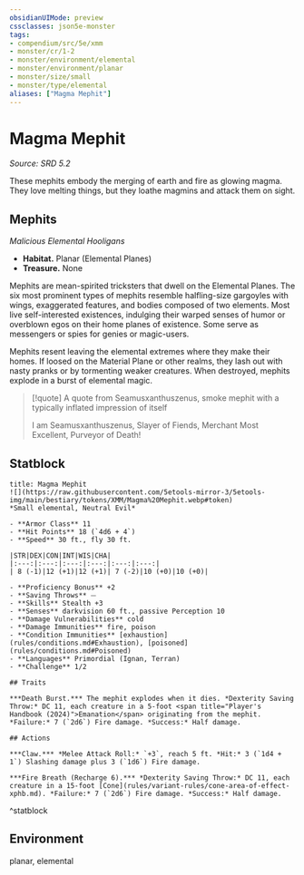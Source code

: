 ```yaml
---
obsidianUIMode: preview
cssclasses: json5e-monster
tags:
- compendium/src/5e/xmm
- monster/cr/1-2
- monster/environment/elemental
- monster/environment/planar
- monster/size/small
- monster/type/elemental
aliases: ["Magma Mephit"]
---
```

# Magma Mephit
*Source: SRD 5.2*  

These mephits embody the merging of earth and fire as glowing magma. They love melting things, but they loathe magmins and attack them on sight.

## Mephits

*Malicious Elemental Hooligans*

- **Habitat.** Planar (Elemental Planes)  
- **Treasure.** None  

Mephits are mean-spirited tricksters that dwell on the Elemental Planes. The six most prominent types of mephits resemble halfling-size gargoyles with wings, exaggerated features, and bodies composed of two elements. Most live self-interested existences, indulging their warped senses of humor or overblown egos on their home planes of existence. Some serve as messengers or spies for genies or magic-users.

Mephits resent leaving the elemental extremes where they make their homes. If loosed on the Material Plane or other realms, they lash out with nasty pranks or by tormenting weaker creatures. When destroyed, mephits explode in a burst of elemental magic.

> [!quote] A quote from Seamusxanthuszenus, smoke mephit with a typically inflated impression of itself  
> 
> I am Seamusxanthuszenus, Slayer of Fiends, Merchant Most Excellent, Purveyor of Death!


## Statblock

```ad-statblock
title: Magma Mephit
![](https://raw.githubusercontent.com/5etools-mirror-3/5etools-img/main/bestiary/tokens/XMM/Magma%20Mephit.webp#token)
*Small elemental, Neutral Evil*

- **Armor Class** 11
- **Hit Points** 18 (`4d6 + 4`)
- **Speed** 30 ft., fly 30 ft.

|STR|DEX|CON|INT|WIS|CHA|
|:---:|:---:|:---:|:---:|:---:|:---:|
| 8 (-1)|12 (+1)|12 (+1)| 7 (-2)|10 (+0)|10 (+0)|

- **Proficiency Bonus** +2
- **Saving Throws** ⏤
- **Skills** Stealth +3
- **Senses** darkvision 60 ft., passive Perception 10
- **Damage Vulnerabilities** cold
- **Damage Immunities** fire, poison
- **Condition Immunities** [exhaustion](rules/conditions.md#Exhaustion), [poisoned](rules/conditions.md#Poisoned)
- **Languages** Primordial (Ignan, Terran)
- **Challenge** 1/2

## Traits

***Death Burst.*** The mephit explodes when it dies. *Dexterity Saving Throw:* DC 11, each creature in a 5-foot <span title="Player's Handbook (2024)">Emanation</span> originating from the mephit. *Failure:* 7 (`2d6`) Fire damage. *Success:* Half damage.

## Actions

***Claw.*** *Melee Attack Roll:* `+3`, reach 5 ft. *Hit:* 3 (`1d4 + 1`) Slashing damage plus 3 (`1d6`) Fire damage.

***Fire Breath (Recharge 6).*** *Dexterity Saving Throw:* DC 11, each creature in a 15-foot [Cone](rules/variant-rules/cone-area-of-effect-xphb.md). *Failure:* 7 (`2d6`) Fire damage. *Success:* Half damage.
```
^statblock

## Environment

planar, elemental